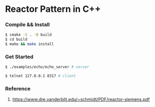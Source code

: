Reactor Pattern in C++
===

### Compile && Install
```sh
$ cmake -S . -B build
$ cd build
$ make && make install
```

### Get Started
```sh
$ ./examples/echo/echo_server # server
```
```sh
$ telnet 127.0.0.1 8317 # client
```

### Reference
1. https://www.dre.vanderbilt.edu/~schmidt/PDF/reactor-siemens.pdf
